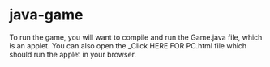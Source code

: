 java-game
=========

To run the game, you will want to compile and run the Game.java file, which is an applet.  You can also open the _Click HERE FOR PC.html file which should run the applet in your browser.

